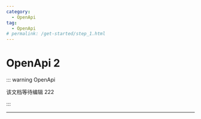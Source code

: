```yaml
---
category:
  - OpenApi
tag:
  - OpenApi
# permalink: /get-started/step_1.html
---
```


# OpenApi 2

::: warning OpenApi

该文档等待编辑 222

:::

---
